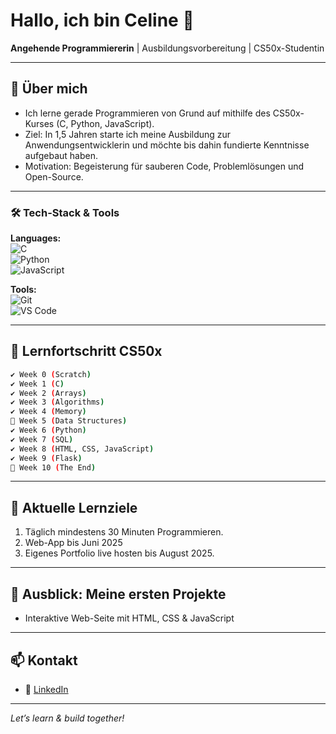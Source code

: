 # Hallo, ich bin Celine 👋
**Angehende Programmiererin** | Ausbildungsvorbereitung | CS50x-Studentin

---

## 🚀 Über mich
- Ich lerne gerade Programmieren von Grund auf mithilfe des CS50x-Kurses (C, Python, JavaScript).  
- Ziel: In 1,5 Jahren starte ich meine Ausbildung zur Anwendungsentwicklerin und möchte bis dahin fundierte Kenntnisse aufgebaut haben.  
- Motivation: Begeisterung für sauberen Code, Problemlösungen und Open-Source.

---

### 🛠 Tech-Stack & Tools
**Languages:**  
![C](https://img.shields.io/badge/C-00599C?logo=c&logoColor=white)  
![Python](https://img.shields.io/badge/Python-3776AB?logo=python&logoColor=white)  
![JavaScript](https://img.shields.io/badge/JavaScript-F7DF1E?logo=javascript&logoColor=black)  

**Tools:**  
![Git](https://img.shields.io/badge/Git-F05032?logo=git&logoColor=white)  
![VS Code](https://img.shields.io/badge/VSCode-007ACC?logo=visual-studio-code&logoColor=white)  


---

## 📖 Lernfortschritt CS50x
```bash
✔ Week 0 (Scratch)
✔ Week 1 (C)
✔ Week 2 (Arrays)
✔ Week 3 (Algorithms)
✔ Week 4 (Memory)
🔲 Week 5 (Data Structures)
✔ Week 6 (Python)
✔ Week 7 (SQL)
✔ Week 8 (HTML, CSS, JavaScript)
✔ Week 9 (Flask)
🔲 Week 10 (The End)
```

---

## 📅 Aktuelle Lernziele
1. Täglich mindestens 30 Minuten Programmieren.  
2. Web-App bis Juni 2025  
3. Eigenes Portfolio live hosten bis August 2025.

---

## 📂 Ausblick: Meine ersten Projekte 
- Interaktive Web-Seite mit HTML, CSS & JavaScript  

---

## 📫 Kontakt 
- 🔗 [LinkedIn](https://www.linkedin.com/in/celine-maloszek-458a64359/)

---

*Let’s learn & build together!*

